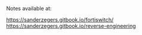 Notes available at:

https://sanderzegers.gitbook.io/fortiswitch/
https://sanderzegers.gitbook.io/reverse-engineering
